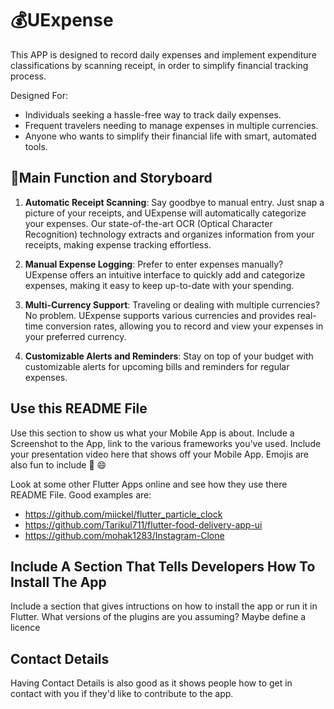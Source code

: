# 💰UExpense
This APP is designed to record daily expenses and implement expenditure classifications by scanning receipt, in order to simplify financial tracking process.

Designed For:
- Individuals seeking a hassle-free way to track daily expenses.
- Frequent travelers needing to manage expenses in multiple currencies.
- Anyone who wants to simplify their financial life with smart, automated tools.

## 🔧Main Function and Storyboard
1. **Automatic Receipt Scanning**: Say goodbye to manual entry. Just snap a picture of your receipts, and UExpense will automatically categorize your expenses. Our state-of-the-art OCR (Optical Character Recognition) technology extracts and organizes information from your receipts, making expense tracking effortless.

2. **Manual Expense Logging**: Prefer to enter expenses manually? UExpense offers an intuitive interface to quickly add and categorize expenses, making it easy to keep up-to-date with your spending.

3. **Multi-Currency Support**: Traveling or dealing with multiple currencies? No problem. UExpense supports various currencies and provides real-time conversion rates, allowing you to record and view your expenses in your preferred currency.
4. **Customizable Alerts and Reminders**: Stay on top of your budget with customizable alerts for upcoming bills and reminders for regular expenses.

## Use this README File 

Use this section to show us what your Mobile App is about.   Include a Screenshot to the App, link to the various frameworks you've used. Include your presentation video here that shows off your Mobile App.   Emojis are also fun to include 📱 😄

Look at some other Flutter Apps online and see how they use there README File.  Good examples are:

- https://github.com/miickel/flutter_particle_clock
- https://github.com/Tarikul711/flutter-food-delivery-app-ui    
- https://github.com/mohak1283/Instagram-Clone
  

## Include A Section That Tells Developers How To Install The App

Include a section that gives intructions on how to install the app or run it in Flutter.  What versions of the plugins are you assuming?  Maybe define a licence

##  Contact Details

Having Contact Details is also good as it shows people how to get in contact with you if they'd like to contribute to the app. 
